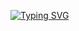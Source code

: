 [![Typing SVG](https://readme-typing-svg.herokuapp.com?font=Merriweather&size=18&color=EB5480CA&lines=Welcome+To+Address+Book+System+Program)](https://git.io/typing-svg)
